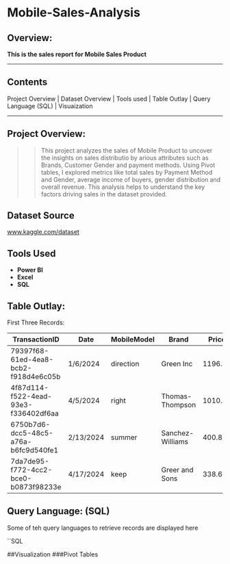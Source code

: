 # Mobile-Sales-Analysis

## Overview:
**This is the sales report for Mobile Sales Product**

---

## Contents
Project Overview | Dataset Overview | Tools used | Table Outlay | Query Language (SQL) | Visuaization

---
## Project Overview:
> >This project analyzes the sales of Mobile Product to uncover the insights on sales distributio by arious attributes such as Brands, Customer Gender and payment methods. Using Pivot tables, I explored metrics like total sales by Payment Method and Gender, average income of buyers, gender distribution and overall revenue. This analysis helps to understand the key factors driving sales in the dataset provided.

##  Dataset Source  
www.kaggle.com/dataset

## Tools Used  
+ **Power BI** 
+ **Excel**  
+ **SQL** 


## Table Outlay:

First Three Records:

|TransactionID| Date	|MobileModel	|Brand	|Price	|UnitsSold	|TotalRevenue	|CustomerAge	|CustomerGender	|Location |PaymentMethod
|----------------|----------------|----------------|----------------|----------------|----------------|----------------|----------------|----------------|----------------|----------------|
|79397f68-61ed-4ea8-bcb2-f918d4e6c05b	|1/6/2024	|direction	|Green Inc	|1196.95	|85	|28002.8	|32	|Female	|Port Erik	|Online|
|4f87d114-f522-4ead-93e3-f336402df6aa	|4/5/2024	|right	|Thomas-Thompson	|1010.34	|64	|2378.82	|55	|Female	|East Linda	|Credit Card|
|6750b7d6-dcc5-48c5-a76a-b6fc9d540fe1	|2/13/2024	|summer	|Sanchez-Williams	|400.8	|95	|31322.56	|57	|Male	|East Angelicastad	|Online|
|7da7de95-f772-4cc2-bce0-b0873f98233e	|4/17/2024	|keep	|Greer and Sons	|338.6	|79	|31159.75	|46	|Other	|East Kevin	|Cash|

## Query Language: (SQL)
Some of teh query languages to retrieve records are displayed here

``SQL

##Visualization
###Pivot Tables
